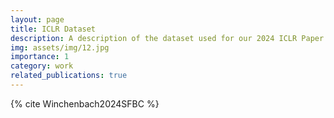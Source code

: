 ```yaml
---
layout: page
title: ICLR Dataset
description: A description of the dataset used for our 2024 ICLR Paper
img: assets/img/12.jpg
importance: 1
category: work
related_publications: true
---
```


{% cite Winchenbach2024SFBC %}